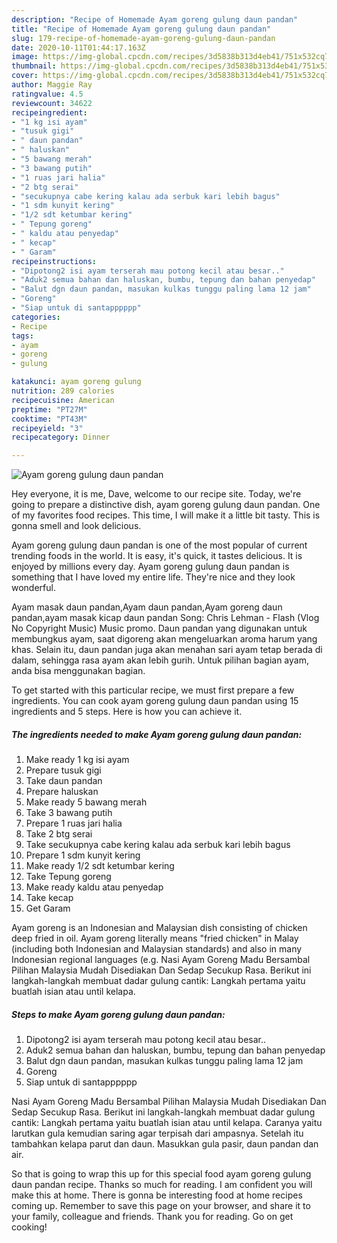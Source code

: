```yaml
---
description: "Recipe of Homemade Ayam goreng gulung daun pandan"
title: "Recipe of Homemade Ayam goreng gulung daun pandan"
slug: 179-recipe-of-homemade-ayam-goreng-gulung-daun-pandan
date: 2020-10-11T01:44:17.163Z
image: https://img-global.cpcdn.com/recipes/3d5838b313d4eb41/751x532cq70/ayam-goreng-gulung-daun-pandan-foto-resep-utama.jpg
thumbnail: https://img-global.cpcdn.com/recipes/3d5838b313d4eb41/751x532cq70/ayam-goreng-gulung-daun-pandan-foto-resep-utama.jpg
cover: https://img-global.cpcdn.com/recipes/3d5838b313d4eb41/751x532cq70/ayam-goreng-gulung-daun-pandan-foto-resep-utama.jpg
author: Maggie Ray
ratingvalue: 4.5
reviewcount: 34622
recipeingredient:
- "1 kg isi ayam"
- "tusuk gigi"
- " daun pandan"
- " haluskan"
- "5 bawang merah"
- "3 bawang putih"
- "1 ruas jari halia"
- "2 btg serai"
- "secukupnya cabe kering kalau ada serbuk kari lebih bagus"
- "1 sdm kunyit kering"
- "1/2 sdt ketumbar kering"
- " Tepung goreng"
- " kaldu atau penyedap"
- " kecap"
- " Garam"
recipeinstructions:
- "Dipotong2 isi ayam terserah mau potong kecil atau besar.."
- "Aduk2 semua bahan dan haluskan, bumbu, tepung dan bahan penyedap"
- "Balut dgn daun pandan, masukan kulkas tunggu paling lama 12 jam"
- "Goreng"
- "Siap untuk di santapppppp"
categories:
- Recipe
tags:
- ayam
- goreng
- gulung

katakunci: ayam goreng gulung 
nutrition: 289 calories
recipecuisine: American
preptime: "PT27M"
cooktime: "PT43M"
recipeyield: "3"
recipecategory: Dinner

---
```



![Ayam goreng gulung daun pandan](https://img-global.cpcdn.com/recipes/3d5838b313d4eb41/751x532cq70/ayam-goreng-gulung-daun-pandan-foto-resep-utama.jpg)

Hey everyone, it is me, Dave, welcome to our recipe site. Today, we're going to prepare a distinctive dish, ayam goreng gulung daun pandan. One of my favorites food recipes. This time, I will make it a little bit tasty. This is gonna smell and look delicious.

Ayam goreng gulung daun pandan is one of the most popular of current trending foods in the world. It is easy, it's quick, it tastes delicious. It is enjoyed by millions every day. Ayam goreng gulung daun pandan is something that I have loved my entire life. They're nice and they look wonderful.

Ayam masak daun pandan,Ayam daun pandan,Ayam goreng daun pandan,ayam masak kicap daun pandan Song: Chris Lehman - Flash (Vlog No Copyright Music) Music promo. Daun pandan yang digunakan untuk membungkus ayam, saat digoreng akan mengeluarkan aroma harum yang khas. Selain itu, daun pandan juga akan menahan sari ayam tetap berada di dalam, sehingga rasa ayam akan lebih gurih. Untuk pilihan bagian ayam, anda bisa menggunakan bagian.


To get started with this particular recipe, we must first prepare a few ingredients. You can cook ayam goreng gulung daun pandan using 15 ingredients and 5 steps. Here is how you can achieve it.

<!--inarticleads1-->

##### The ingredients needed to make Ayam goreng gulung daun pandan:

1. Make ready 1 kg isi ayam
1. Prepare tusuk gigi
1. Take  daun pandan
1. Prepare  haluskan
1. Make ready 5 bawang merah
1. Take 3 bawang putih
1. Prepare 1 ruas jari halia
1. Take 2 btg serai
1. Take secukupnya cabe kering kalau ada serbuk kari lebih bagus
1. Prepare 1 sdm kunyit kering
1. Make ready 1/2 sdt ketumbar kering
1. Take  Tepung goreng
1. Make ready  kaldu atau penyedap
1. Take  kecap
1. Get  Garam


Ayam goreng is an Indonesian and Malaysian dish consisting of chicken deep fried in oil. Ayam goreng literally means &#34;fried chicken&#34; in Malay (including both Indonesian and Malaysian standards) and also in many Indonesian regional languages (e.g. Nasi Ayam Goreng Madu Bersambal Pilihan Malaysia Mudah Disediakan Dan Sedap Secukup Rasa. Berikut ini langkah-langkah membuat dadar gulung cantik: Langkah pertama yaitu buatlah isian atau until kelapa. 

<!--inarticleads2-->

##### Steps to make Ayam goreng gulung daun pandan:

1. Dipotong2 isi ayam terserah mau potong kecil atau besar..
1. Aduk2 semua bahan dan haluskan, bumbu, tepung dan bahan penyedap
1. Balut dgn daun pandan, masukan kulkas tunggu paling lama 12 jam
1. Goreng
1. Siap untuk di santapppppp


Nasi Ayam Goreng Madu Bersambal Pilihan Malaysia Mudah Disediakan Dan Sedap Secukup Rasa. Berikut ini langkah-langkah membuat dadar gulung cantik: Langkah pertama yaitu buatlah isian atau until kelapa. Caranya yaitu larutkan gula kemudian saring agar terpisah dari ampasnya. Setelah itu tambahkan kelapa parut dan daun. Masukkan gula pasir, daun pandan dan air. 

So that is going to wrap this up for this special food ayam goreng gulung daun pandan recipe. Thanks so much for reading. I am confident you will make this at home. There is gonna be interesting food at home recipes coming up. Remember to save this page on your browser, and share it to your family, colleague and friends. Thank you for reading. Go on get cooking!
